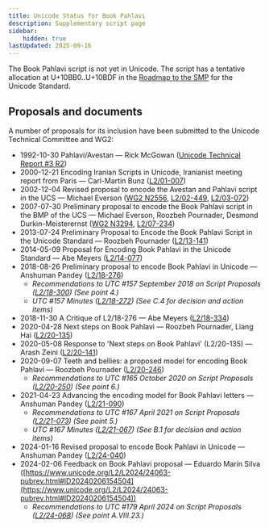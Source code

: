 ```yaml
---
title: Unicode Status for Book Pahlavi
description: Supplementary script page
sidebar:
    hidden: true
lastUpdated: 2025-09-16
---
```


The Book Pahlavi script is not yet in Unicode. The script has a tentative allocation at U+10BB0..U+10BDF in the [Roadmap to the SMP](http://www.unicode.org/roadmaps/smp/) for the Unicode Standard.

## Proposals and documents

A number of proposals for its inclusion have been submitted to the Unicode Technical Committee and WG2:
- 1992-10-30 Pahlavi/Avestan — Rick McGowan ([Unicode Technical Report #3 R2](http://www.unicode.org/reports/tr3-2/))
- 2000-12-21 Encoding Iranian Scripts in Unicode, Iranianist meeting report from Paris — Carl-Martin Bunz ([L2/01-007](http://www.unicode.org/cgi-bin/GetMatchingDocs.pl?L2/01-007))
- 2002-12-04 Revised proposal to encode the Avestan and Pahlavi script in the UCS — Michael Everson ([WG2 N2556](https://www.unicode.org/wg2/docs/n2556.pdf), [L2/02-449](http://www.unicode.org/cgi-bin/GetMatchingDocs.pl?L2/02-449), [L2/03-072](http://www.unicode.org/cgi-bin/GetMatchingDocs.pl?L2/03-072))
- 2007-07-30 Preliminary proposal to encode the Book Pahlavi script in the BMP of the UCS — Michael Everson, Roozbeh Pournader, Desmond Durkin-Meisterernst ([WG2 N3294](https://www.unicode.org/wg2/docs/n3294.pdf), [L2/07-234](http://www.unicode.org/cgi-bin/GetMatchingDocs.pl?L2/07-234))
- 2013-07-24 Preliminary Proposal to Encode the Book Pahlavi Script in the Unicode Standard — Roozbeh Pournader ([L2/13-141](http://www.unicode.org/cgi-bin/GetMatchingDocs.pl?L2/13-141))
- 2014-05-09 Proposal for Encoding Book Pahlavi in the Unicode Standard — Abe Meyers ([L2/14-077](http://www.unicode.org/cgi-bin/GetMatchingDocs.pl?L2/14-077))
- 2018-08-26 Preliminary proposal to encode Book Pahlavi in Unicode — Anshuman Pandey ([L2/18-276](http://www.unicode.org/cgi-bin/GetMatchingDocs.pl?L2/18-276))
  - _Recommendations to UTC #157 September 2018 on Script Proposals ([L2/18-300](http://www.unicode.org/L2/L2018/18300-script-ad-hoc-rec.pdf)) (See point 4.)_
  - _UTC #157 Minutes ([L2/18-272](http://www.unicode.org/L2/L2018/18272.htm)) (See C.4 for decision and action items)_
- 2018-11-30 A Critique of L2/18-276 — Abe Meyers ([L2/18-334](http://www.unicode.org/cgi-bin/GetMatchingDocs.pl?L2/18-334))
- 2020-04-28 Next steps on Book Pahlavi — Roozbeh Pournader, Liang Hai ([L2/20-135](http://www.unicode.org/cgi-bin/GetMatchingDocs.pl?L2/20-135))
- 2020-05-08 Response to 'Next steps on Book Pahlavi' (L2/20-135) — Arash Zeini ([L2/20-141](http://www.unicode.org/cgi-bin/GetMatchingDocs.pl?L2/20-141))
- 2020-09-07 Teeth and bellies: a proposed model for encoding Book Pahlavi — Roozbeh Pournader ([L2/20-246](http://www.unicode.org/cgi-bin/GetMatchingDocs.pl?L2/20-246))
  - _Recommendations to UTC #165 October 2020 on Script Proposals ([L2/20-250](http://www.unicode.org/L2/L2020/20250-script-adhoc-rept.pdf)) (See point 6.)_
- 2021-04-23 Advancing the encoding model for Book Pahlavi letters — Anshuman Pandey ([L2/21-090](http://www.unicode.org/cgi-bin/GetMatchingDocs.pl?L2/21-090))
  - _Recommendations to UTC #167 April 2021 on Script Proposals ([L2/21-073](http://www.unicode.org/L2/L2021/21073-script-adhoc-rept.pdf)) (See point 5.)_
  - _UTC #167 Minutes ([L2/21-067](https://www.unicode.org/L2/L2021/21066.htm)) (See B.1 for decision and action items)_
- 2024-01-16 Revised proposal to encode Book Pahlavi in Unicode — Anshuman Pandey ([L2/24-040](http://www.unicode.org/cgi-bin/GetMatchingDocs.pl?L2/24-040))
- 2024-02-06 Feedback on Book Pahlavi proposal — Eduardo Marín Silva ([https://www.unicode.org/L2/L2024/24063-pubrev.html#ID20240206154504](https://www.unicode.org/L2/L2024/24063-pubrev.html#ID20240206154504))
  - _Recommendations to UTC #179 April 2024 on Script Proposals ([L2/24-068](http://www.unicode.org/cgi-bin/GetMatchingDocs.pl?L2/24-068)) (See point A.VIII.23.)_
